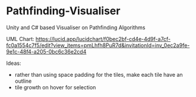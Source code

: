 # Pathfinding-Visualiser
Unity and C# based Visualiser on Pathfinding Algorithms

UML Chart: https://lucid.app/lucidchart/f0bec2bf-cd4e-4d9f-a7cf-fc0a1554c7f5/edit?view_items=pmLhfh8PuR7d&invitationId=inv_0ec2a9fe-9e1c-48f4-a205-0bc6c36e2cd4

Ideas:
  - rather than using space padding for the tiles, make each tile have an outline
  - tile growth on hover for selection
